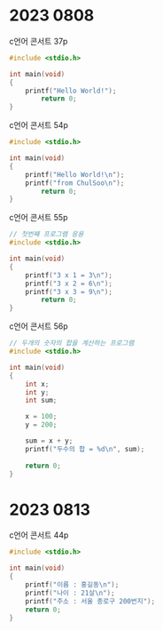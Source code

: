 # 2023 0808

c언어 콘서트 37p
``` c
#include <stdio.h>

int main(void)
{
	printf("Hello World!");
		return 0;
}
```

c언어 콘서트 54p
``` c
#include <stdio.h>

int main(void)
{
	printf("Hello World!\n");
	printf("from ChulSoo\n");
		return 0;
}

```

c언어 콘서트 55p
```c
// 첫번째 프로그램 응용
#include <stdio.h>

int main(void)
{
	printf("3 x 1 = 3\n");
	printf("3 x 2 = 6\n");
	printf("3 x 3 = 9\n");
		return 0;
}
```

c언어 콘서트 56p

```c
// 두개의 숫자의 합을 계산하는 프로그램
#include <stdio.h>

int main(void)
{
	int x;
	int y;
	int sum;

	x = 100;
	y = 200;

	sum = x + y;
	printf("두수의 합 = %d\n", sum);
	
	return 0;
}
```

# 2023 0813

c언어 콘서트 44p

``` c
#include <stdio.h>

int main(void)
{
	printf("이름 : 홍길동\n");
	printf("나이 : 21살\n");
	printf("주소 : 서울 종로구 200번지");
	return 0;
}
```

